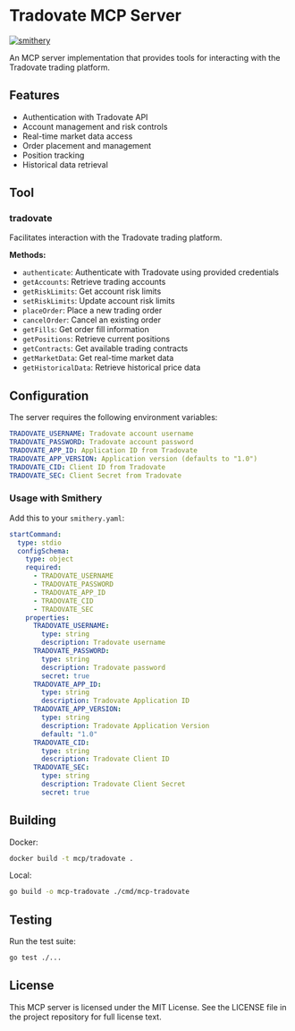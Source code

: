 # Tradovate MCP Server

[![smithery](https://smithery.ai/badge.svg)](https://smithery.ai)

An MCP server implementation that provides tools for interacting with the Tradovate trading platform.

## Features

* Authentication with Tradovate API
* Account management and risk controls
* Real-time market data access
* Order placement and management
* Position tracking
* Historical data retrieval

## Tool

### tradovate

Facilitates interaction with the Tradovate trading platform.

**Methods:**

* `authenticate`: Authenticate with Tradovate using provided credentials
* `getAccounts`: Retrieve trading accounts
* `getRiskLimits`: Get account risk limits
* `setRiskLimits`: Update account risk limits
* `placeOrder`: Place a new trading order
* `cancelOrder`: Cancel an existing order
* `getFills`: Get order fill information
* `getPositions`: Retrieve current positions
* `getContracts`: Get available trading contracts
* `getMarketData`: Get real-time market data
* `getHistoricalData`: Retrieve historical price data

## Configuration

The server requires the following environment variables:

```yaml
TRADOVATE_USERNAME: Tradovate account username
TRADOVATE_PASSWORD: Tradovate account password
TRADOVATE_APP_ID: Application ID from Tradovate
TRADOVATE_APP_VERSION: Application version (defaults to "1.0")
TRADOVATE_CID: Client ID from Tradovate
TRADOVATE_SEC: Client Secret from Tradovate
```

### Usage with Smithery

Add this to your `smithery.yaml`:

```yaml
startCommand:
  type: stdio
  configSchema:
    type: object
    required:
      - TRADOVATE_USERNAME
      - TRADOVATE_PASSWORD
      - TRADOVATE_APP_ID
      - TRADOVATE_CID
      - TRADOVATE_SEC
    properties:
      TRADOVATE_USERNAME:
        type: string
        description: Tradovate username
      TRADOVATE_PASSWORD:
        type: string
        description: Tradovate password
        secret: true
      TRADOVATE_APP_ID:
        type: string
        description: Tradovate Application ID
      TRADOVATE_APP_VERSION:
        type: string
        description: Tradovate Application Version
        default: "1.0"
      TRADOVATE_CID:
        type: string
        description: Tradovate Client ID
      TRADOVATE_SEC:
        type: string
        description: Tradovate Client Secret
        secret: true
```

## Building

Docker:
```bash
docker build -t mcp/tradovate .
```

Local:
```bash
go build -o mcp-tradovate ./cmd/mcp-tradovate
```

## Testing

Run the test suite:
```bash
go test ./...
```

## License

This MCP server is licensed under the MIT License. See the LICENSE file in the project repository for full license text. 